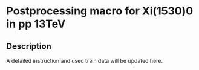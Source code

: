 # Postprocessing macro for Xi(1530)0 in pp 13TeV #

## Description ##

A detailed instruction and used train data will be updated here.

